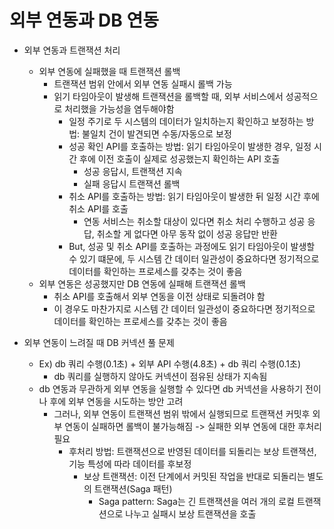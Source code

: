 # 외부 연동과 DB 연동

- 외부 연동과 트랜잭션 처리
  - 외부 연동에 실패했을 때 트랜잭션 롤백
    - 트랜잭션 범위 안에서 외부 연동 실패시 롤백 가능
    - 읽기 타임아웃이 발생해 트랜잭션을 롤백할 때, 외부 서비스에서 성공적으로 처리했을 가능성을 염두해야함
      - 일정 주기로 두 시스템의 데이터가 일치하는지 확인하고 보정하는 방법: 불일치 건이 발견되면 수동/자동으로 보정
      - 성공 확인 API를 호출하는 방법: 읽기 타임아웃이 발생한 경우, 일정 시간 후에 이전 호출이 실제로 성공했는지 확인하는 API 호출
        - 성공 응답시, 트랜잭션 지속
        - 실패 응답시 트랜잭션 롤백
      - 취소 API를 호출하는 방법: 읽기 타임아웃이 발생한 뒤 일정 시간 후에 취소 API를 호출
        - 연동 서비스는 취소할 대상이 있다면 취소 처리 수행하고 성공 응답, 취소할 게 없다면 아무 동작 없이 성공 응답만 반환
      - But, 성공 및 취소 API를 호출하는 과정에도 읽기 타임아웃이 발생할 수 있기 떄문에, 두 시스템 간 데이터 일관성이 중요하다면 정기적으로 데이터를 확인하는 프로세스를 갖추는 것이 좋음
  - 외부 연동은 성공했지만 DB 연동에 실패해 트랜잭션 롤백
    - 취소 API를 호출해서 외부 연동을 이전 상태로 되돌려야 함
    - 이 경우도 마찬가지로 시스템 간 데이터 일관성이 중요하다면 정기적으로 데이터를 확인하는 프로세스를 갖추는 것이 좋음

- 외부 연동이 느려질 때 DB 커넥션 풀 문제
  - Ex) db 쿼리 수행(0.1초) + 외부 API 수행(4.8초) + db 쿼리 수행(0.1초)
    - db 쿼리를 실행하지 않아도 커넥션이 점유된 상태가 지속됨
  - db 연동과 무관하게 외부 연동을 실행할 수 있다면 db 커넥션을 사용하기 전이나 후에 외부 연동을 시도하는 방안 고려
    - 그러나, 외부 연동이 트랜잭션 범위 밖에서 실행되므로 트랜잭션 커밋후 외부 연동이 실패하면 롤백이 불가능해짐 -> 실패한 외부 연동에 대한 후처리 필요
      - 후처리 방법: 트랜잭션으로 반영된 데이터를 되돌리는 보상 트랜잭션, 기능 특성에 따라 데이터를 후보정
        - 보상 트랜잭션: 이전 단계에서 커밋된 작업을 반대로 되돌리는 별도의 트랜잭션(Saga 패턴)
          - Saga pattern: Saga는 긴 트랜잭션을 여러 개의 로컬 트랜잭션으로 나누고 실패시 보상 트랜잭션을 호출
